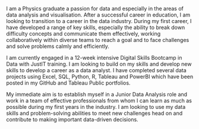 I am a Physics graduate a passion for data and especially in the areas of data analysis and visualisation. After a successful career in education, I am looking to transition to a career in the data industry. During my first career, I have developed a range of key skills, especially the ability to break down difficulty concepts and communicate them effectively, working collaboratively within diverse teams to reach a goal and to face challenges and solve problems calmly and efficiently. 

I am currently engaged in a 12-week intensive Digital Skills Bootcamp in Data with JustIT training. I am looking to build on my skills and develop new skills to develop a career as a data analyst. I have completed several data projects using Excel, SQL, Python, R, Tableau and PowerBI which have been posted in my GitHub and Tableau Public portfolios. 

My immediate aim is to establish myself in a Junior Data Analysis role and work in a team of effective professionals from whom I can learn as much as possible during my first years in the industry. I am looking to use my data skills and problem-solving abilities to meet new challenges head on and contribute to making important data-driven decisions.
